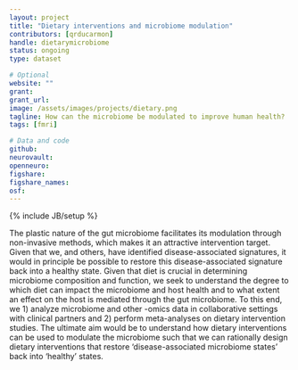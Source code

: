```yaml
---
layout: project
title: "Dietary interventions and microbiome modulation"
contributors: [qrducarmon]
handle: dietarymicrobiome
status: ongoing
type: dataset

# Optional
website: ""
grant:
grant_url:
image: /assets/images/projects/dietary.png
tagline: How can the microbiome be modulated to improve human health?
tags: [fmri]

# Data and code
github:
neurovault:
openneuro:
figshare:
figshare_names:
osf:
---
```

{% include JB/setup %}

The plastic nature of the gut microbiome facilitates its modulation through non-invasive methods, which makes it an attractive intervention target. Given that we, and others, have identified disease-associated signatures, it would in principle be possible to restore this disease-associated signature back into a healthy state. 
Given that diet is crucial in determining microbiome composition and function, we seek to understand the degree to which diet can impact the microbiome and host health and to what extent an effect on the host is mediated through the gut microbiome. To this end, we 1) analyze microbiome and other -omics data in collaborative settings with clinical partners and 2) perform meta-analyses on dietary intervention studies. The ultimate aim would be to understand how dietary interventions can be used to modulate the microbiome such that we can rationally design dietary interventions that restore ‘disease-associated microbiome states’ back into ‘healthy’ states.

